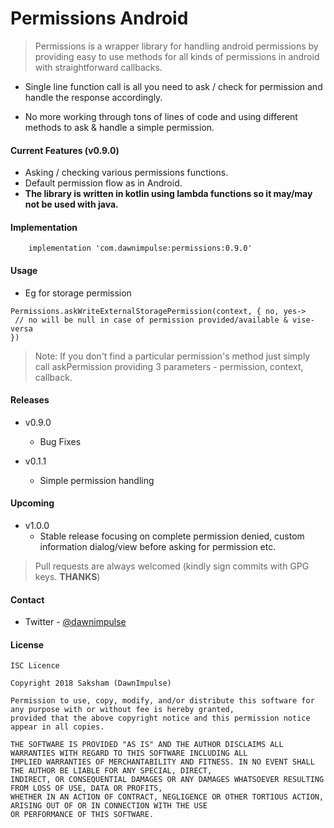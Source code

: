 # Permissions Android
> Permissions is a wrapper library for handling android permissions by providing easy to use methods for all kinds of permissions in android with straightforward callbacks.

- Single line function call is all you need to ask / check for permission and handle the response accordingly. 

- No more working through tons of lines of code and using different methods to ask & handle a simple permission.

#### Current Features (v0.9.0)
- Asking / checking various permissions functions.
- Default permission flow as in Android.
- **The library is written in kotlin using lambda functions so it may/may not be used with java.**

#### Implementation

~~~
	implementation 'com.dawnimpulse:permissions:0.9.0'
~~~

#### Usage

- Eg for storage permission
~~~
Permissions.askWriteExternalStoragePermission(context, { no, yes->  
 // no will be null in case of permission provided/available & vise-versa
})
~~~
> Note: If you don't find a particular permission's method just simply call askPermission providing 3 parameters - permission, context, callback.
#### Releases
- v0.9.0
    - Bug Fixes

- v0.1.1
	- Simple permission handling

#### Upcoming
- v1.0.0
	- Stable release focusing on complete permission denied, custom information dialog/view before asking for permission etc.

> Pull requests are always welcomed (kindly sign commits with GPG keys. **THANKS**)
#### Contact
-   Twitter -  [@dawnimpulse](https://twitter.com/dawnimpulse)

#### License
~~~~
ISC Licence

Copyright 2018 Saksham (DawnImpulse)

Permission to use, copy, modify, and/or distribute this software for any purpose with or without fee is hereby granted,
provided that the above copyright notice and this permission notice appear in all copies.

THE SOFTWARE IS PROVIDED "AS IS" AND THE AUTHOR DISCLAIMS ALL WARRANTIES WITH REGARD TO THIS SOFTWARE INCLUDING ALL
IMPLIED WARRANTIES OF MERCHANTABILITY AND FITNESS. IN NO EVENT SHALL THE AUTHOR BE LIABLE FOR ANY SPECIAL, DIRECT,
INDIRECT, OR CONSEQUENTIAL DAMAGES OR ANY DAMAGES WHATSOEVER RESULTING FROM LOSS OF USE, DATA OR PROFITS,
WHETHER IN AN ACTION OF CONTRACT, NEGLIGENCE OR OTHER TORTIOUS ACTION, ARISING OUT OF OR IN CONNECTION WITH THE USE
OR PERFORMANCE OF THIS SOFTWARE.
~~~~
